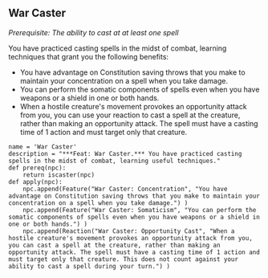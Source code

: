 ## War Caster
*Prerequisite: The ability to cast at at least one spell*

You have practiced casting spells in the midst of combat, learning techniques that grant you the following benefits:

* You have advantage on Constitution saving throws that you make to maintain your concentration on a spell when you take damage.
* You can perform the somatic components of spells even when you have weapons or a shield in one or both hands.
* When a hostile creature's movement provokes an opportunity attack from you, you can use your reaction to cast a spell at the creature, rather than making an opportunity attack. The spell must have a casting time of 1 action and must target only that creature.

```
name = 'War Caster'
description = "***Feat: War Caster.*** You have practiced casting spells in the midst of combat, learning useful techniques."
def prereq(npc):
    return iscaster(npc)
def apply(npc):
    npc.append(Feature("War Caster: Concentration", "You have advantage on Constitution saving throws that you make to maintain your concentration on a spell when you take damage.") )
    npc.append(Feature("War Caster: Somaticism", "You can perform the somatic components of spells even when you have weapons or a shield in one or both hands.") )
    npc.append(Reaction("War Caster: Opportunity Cast", "When a hostile creature's movement provokes an opportunity attack from you, you can cast a spell at the creature, rather than making an opportunity attack. The spell must have a casting time of 1 action and must target only that creature. This does not count against your ability to cast a spell during your turn.") )
```
